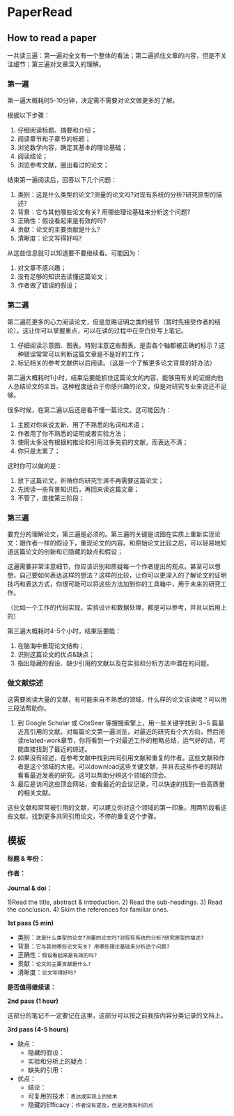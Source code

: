 # PaperRead

## How to read a paper

一共读三遍：第一遍对全文有一个整体的看法；第二遍抓住文章的内容，但是不关注细节；第三遍对文章深入的理解。

### 第一遍

第一遍大概耗时5-10分钟，决定需不需要对论文做更多的了解。

根据以下步骤：

1. 仔细阅读标题、摘要和介绍；
2. 阅读章节和子章节的标题；
3. 浏览数学内容，确定其基本的理论基础；
4. 阅读结论；
5. 浏览参考文献，圈出看过的论文；

结束第一遍阅读后，回答以下几个问题：

1. 类别：这是什么类型的论文?测量的论文吗?对现有系统的分析?研究原型的描述?
2. 背景：它与其他哪些论文有关? 用哪些理论基础来分析这个问题?
3. 正确性：假设看起来是有效的吗?
4. 贡献：论文的主要贡献是什么?
5. 清晰度：论文写得好吗?

从这些信息就可以知道要不要继续看。可能因为：

1. 对文章不感兴趣；
2. 没有足够的知识去读懂这篇论文；
3. 作者做了错误的假设；

### 第二遍

第二遍花更多的心力阅读论文，但是忽略证明之类的细节（暂时先接受作者的结论）。这让你可以掌握重点，可以在读的过程中在空白处写上笔记。

1. 仔细阅读示意图、图表。特别注意这些图表，是否各个轴都被正确的标示？这种错误常常可以判断这篇文章是不是好的工作；
2. 标记相关的参考文献供以后阅读。（这是一个了解更多论文背景的好办法）

第二遍大概耗时1小时，结束后要能抓住这篇论文的内容，能够用有关的证据向他人总结论文的主旨。这种程度适合于你感兴趣的论文，但是对研究专业来说还不足够。

很多时候，在第二遍以后还是看不懂一篇论文。这可能因为：

1. 主题对你来说太新、用了不熟悉的名词和术语；
2. 作者用了你不熟悉的证明或者实验方法；
3. 使用太多没有根据的推论和引用过多先前的文献，而表达不清；
4. 你只是太累了；

这时你可以做的是：

1. 放下这篇论文，祈祷你的研究生涯不再需要这篇论文；
2. 先阅读一些背景知识后，再回来读这篇文章；
3. 不管了，直接第三阶段；

### 第三遍

要充分的理解论文，第三遍是必须的。第三遍的关键是试图在实质上重新实现论文：跟作者一样的假设下，重现论文的内容。和原始论文比较之后，可以轻易地知道这篇论文的创新和它隐藏的缺点和假设；

这遍需要非常注意细节，你应该识别和质疑每一个作者提出的观点。甚至可以想想，自己要如何表达这样的想法？这样的比较，让你可以更深入的了解论文的证明技巧和表达方式，你很可能可以将这些方法加到你的工具箱中，用于未来的研究工作。

（比如一个工作的代码实现，实验设计和数据处理，都是可以参考，并且以后用上的）

第三遍大概耗时4-5个小时，结束后要能：

1. 在脑海中重现论文结构；
2. 识别这篇论文的优点&缺点；
3. 指出隐藏的假设、缺少引用的文献以及在实验和分析方法中潜在的问题。

### 做文献综述

这需要阅读大量的文献，有可能来自不熟悉的领域，什么样的论文该读呢？可以用三段法帮助你。

1. 到 Google Scholar 或 CiteSeer 等搜搜索擎上，用一些关键字找到 3~5 篇最近高引用的文献。对每篇论文第一遍浏览，对最近的研究有个大方向，然后阅读related-work章节，你将看到一个对最近工作的粗略总结，运气好的话，可能直接找到了最近的综述。
2. 如果没有综述，在参考文献中找到共同引用文献和重复的作者。这些文献和作者是这个领域的大佬。可以download这些关键文献，并且去这些作者的网站看看最近发表的研究。这可以帮助分辨这个领域的顶会。
3. 最后是访问这些顶会网站，查看最近的会议记录，可以快速的找到一些高质量的相关文献。

这些文献和常常被引用的文献，可以建立你对这个领域的第一印象。用两阶段看这些文献，找到更多共同引用论文，不停的重复这个步骤。

## 模板

**标题 & 年份：**

**作者：**

**Journal & doi：**

1)Read the title, abstract & introduction. 2) Read the sub-headings. 3) Read the conclusion. 4) Skim the references for familiar ones.

**1st pass (5 min)**

- 类别：`这是什么类型的论文?测量的论文吗?对现有系统的分析?研究原型的描述?`
- 背景：`它与其他哪些论文有关? 用哪些理论基础来分析这个问题?`
- 正确性：`假设看起来是有效的吗?`
- 贡献：`论文的主要贡献是什么?`
- 清晰度：`论文写得好吗?`

**是否值得继续读：**

**2nd pass (1 hour)**

这部分的笔记不一定要记在这里，这部分可以按之前我按内容分类记录的文档上。

**3rd pass (4-5 hours)**

- 缺点：
  - 隐藏的假设：
  - 实验和分析上的疑点：
  - 缺失的引用：
- 优点：
  - 结论：
  - 可复用的技术：`表达或实现上的技术`
  - 隐藏的Efficacy：`作者没有提及，但是对我有利的点`

